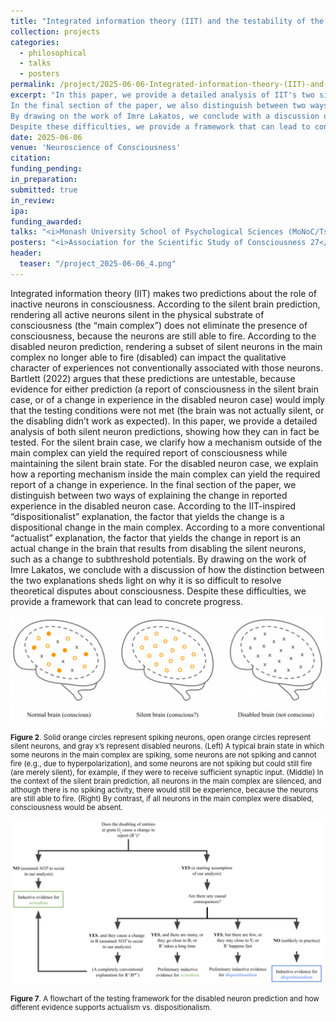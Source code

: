 ```yaml
---
title: "Integrated information theory (IIT) and the testability of the silent neuron predictions"
collection: projects
categories:
  - philosophical
  - talks
  - posters
permalink: /project/2025-06-06-Integrated-information-theory-(IIT)-and-the-testability-of-the-silent-neuron-predictions
excerpt: "In this paper, we provide a detailed analysis of IIT's two silent neuron predictions, showing how they can in fact be tested, contra Bartlett (2022).
In the final section of the paper, we also distinguish between two ways of explaining one of the predictions.
By drawing on the work of Imre Lakatos, we conclude with a discussion of how the distinction between the two explanations sheds light on why it is so difficult to resolve theoretical disputes about consciousness.
Despite these difficulties, we provide a framework that can lead to concrete progress."
date: 2025-06-06
venue: 'Neuroscience of Consciousness'
citation:
funding_pending:
in_preparation:
submitted: true
in_review:
ipa:
funding_awarded:
talks: "<i>Monash University School of Psychological Sciences (MoNoC/Tsuchiya Lab)</i> (May 16, 2023) (*<b>invited</b>)"
posters: "<i>Association for the Scientific Study of Consciousness 27</i>, Tokyo, Japan (July 2 - 5, 2024)"
header:
  teaser: "/project_2025-06-06_4.png"
---
```

Integrated information theory (IIT) makes two predictions about the role of inactive neurons in consciousness. According to the silent brain prediction, rendering all active neurons silent in the physical substrate of consciousness (the “main complex”) does not eliminate the presence of consciousness, because the neurons are still able to fire. According to the disabled neuron prediction, rendering a subset of silent neurons in the main complex no longer able to fire (disabled) can impact the qualitative character of experiences not conventionally associated with those neurons. Bartlett (2022) argues that these predictions are untestable, because evidence for either prediction (a report of consciousness in the silent brain case, or of a change in experience in the disabled neuron case) would imply that the testing conditions were not met (the brain was not actually silent, or the disabling didn’t work as expected). In this paper, we provide a detailed analysis of both silent neuron predictions, showing how they can in fact be tested. For the silent brain case, we clarify how a mechanism outside of the main complex can yield the required report of consciousness while maintaining the silent brain state. For the disabled neuron case, we explain how a reporting mechanism inside the main complex can yield the required report of a change in experience. In the final section of the paper, we distinguish between two ways of explaining the change in reported experience in the disabled neuron case. According to the IIT-inspired “dispositionalist” explanation, the factor that yields the change is a dispositional change in the main complex. According to a more conventional “actualist” explanation, the factor that yields the change in report is an actual change in the brain that results from disabling the silent neurons, such as a change to subthreshold potentials. By drawing on the work of Imre Lakatos, we conclude with a discussion of how the distinction between the two explanations sheds light on why it is so difficult to resolve theoretical disputes about consciousness. Despite these difficulties, we provide a framework that can lead to concrete progress.

<img src="/images/project_2025-06-06_1.png">
<p style="font-size: smaller"><b>Figure 2</b>. Solid orange circles represent spiking neurons, open orange circles represent silent neurons, and gray x’s represent disabled neurons. (Left) A typical brain state in which some neurons in the main complex are spiking, some neurons are not spiking and cannot fire (e.g., due to hyperpolarization), and some neurons are not spiking but could still fire (are merely silent), for example, if they were to receive sufficient synaptic input. (Middle) In the context of the silent brain prediction, all neurons in the main complex are silenced, and although there is no spiking activity, there would still be experience, because the neurons are still able to fire. (Right) By contrast, if all neurons in the main complex were disabled, consciousness would be absent.</p>

<img src="/images/project_2025-06-06_2.png">
<p style="font-size: smaller"><b>Figure 7</b>. A flowchart of the testing framework for the disabled neuron prediction and how different evidence supports actualism vs. dispositionalism.</p>
